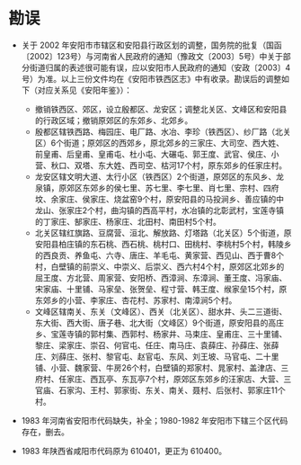 # 勘误

- 关于 2002 年安阳市市辖区和安阳县行政区划的调整，国务院的批复（国函〔2002〕123号）与河南省人民政府的通知（豫政文〔2003〕5号）中关于部分街道归属的表述很可能有误，应以安阳市人民政府的通知（安政〔2003〕4号）为准。以上三份文件均在《安阳市铁西区志》中有收录。勘误后的调整如下（对应关系见《安阳年鉴》）：
  - 撤销铁西区、郊区，设立殷都区、龙安区；调整北关区、文峰区和安阳县的行政区域；撤销原郊区的东郊乡、北郊乡。
  - 殷都区辖铁西路、梅园庄、电厂路、水冶、李珍（铁西区）、纱厂路（北关区）6个街道；原郊区的西郊乡，原北郊乡的三家庄、大司空、西大姓、前皇甫、后皇甫、皇甫屯、杜小屯、大碾屯、郭王度、武官、侯庄、小营、秋口、双塔、东大姓、西司空、枯河17个村，原东郊乡的任家庄村。
  - 龙安区辖文明大道、太行小区（铁西区）2个街道，原郊区的东风乡、龙泉镇，原郊区东郊乡的侯七里、苏七里、李七里、肖七里、宗村、四府坟、余家庄、侯家庄、烧盆窑9个村，原安阳县的马投涧乡、善应镇的中龙山、张家庄2个村，曲沟镇的西高平村，水冶镇的北彰武村，宝莲寺镇的丁家庄、郜家庄、杨家庄、北田村、南田村5个村。
  - 北关区辖红旗路、豆腐营、洹北、解放路、灯塔路（北关区）5个街道，原安阳县柏庄镇的东石桃、西石桃、桃村口、田桃村、李桃村5个村，韩陵乡的西良贡、养鱼屯、六寺、唐庄、羊毛屯、黄家营、西见山、西于曹8个村，白壁镇的前崇义、中崇义、后崇义、西六村4个村，原郊区北郊乡的屈王度、方北营、周家营、安阳桥、西漳涧、东漳涧、董王度、冯家庙、宋家庙、十里铺、马家垒、张贺垒、程寸营、韩王度、缑家垒15个村，原东郊乡的小营、李家庄、杏花村、苏家村、南漳涧5个村。
  - 文峰区辖南关、东关（文峰区）、西关（北关区）、甜水井、头二三道街、东大街、西大街、唐子巷、北大街（文峰区）9个街道，原安阳县的高庄乡、宝莲寺镇的郭村集、西郭村、杨家井、马束庄、皇甫庄、三十里铺、黎庄、梁家庄、崇召、何官屯、任庄、南马庄、袁薛庄、孙薛庄、张薛庄、刘薛庄、张村、黎官屯、赵官屯、东风、刘王坡、马官屯、二十里铺、小营、魏家营、牛房26个村，白壁镇的郑家村、晁家村、盖津店、三府村、任家庄、西瓦亭、东瓦亭7个村，原郊区东郊乡的汪家店、大营、三官庙、石家沟、王村、郭家街、东关、南关、聂村、后张村、郭家庄11个村。

- 1983 年河南省安阳市代码缺失，补全；1980-1982 年安阳市下辖三个区代码存在，删去。

- 1983 年陕西省咸阳市代码原为 610401，更正为 610400。
